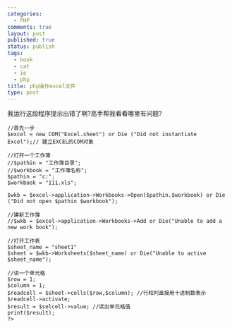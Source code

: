 ```yaml
--- 
categories: 
  - PHP
comments: true
layout: post
published: true
status: publish
tags: 
  - book
  - cat
  - ie
  - php
title: php操作excel文件
type: post
---
```

我运行这段程序提示出错了啊?高手帮我看看哪里有问题? 

	//首先一步 
	$excel = new COM("Excel.sheet") or Die ("Did not instantiate Excel");// 建立EXCEL的COM对象 
	
	//打开一个工作簿 
	//$pathin = "工作簿目录"; 
	//$workbook = "工作簿名称"; 
	$pathin = "c:"; 
	$workbook = "111.xls"; 
	
	$wkb = $excel->application->Workbooks->Open($pathin.$workbook) or Die ("Did not open $pathin $workbook"); 
	
	//建新工作簿 
	//$wkb = $excel->application->Workbooks->Add or Die("Unable to add a new work book"); 
	
	//打开工作表 
	$sheet_name = "sheet1" 
	$sheet = $wkb->Worksheets($sheet_name) or Die("Unable to active $sheet_name"); 
	
	//读一个单元格 
	$row = 1; 
	$column = 1; 
	$readcell = $sheet->cells($row,$column); //行和列直接用十进制数表示 
	$readcell->activate; 
	$result = $selcell->value; //读出单元格值 
	print($result); 
	?>